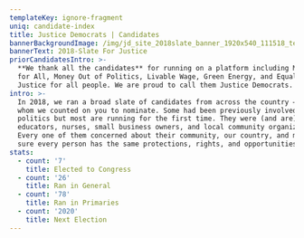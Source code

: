 ```yaml
---
templateKey: ignore-fragment
uniq: candidate-index
title: Justice Democrats | Candidates
bannerBackgroundImage: /img/jd_site_2018slate_banner_1920x540_111518_temp.png
bannerText: 2018-Slate For Justice
priorCandidatesIntro: >-
  **We thank all the candidates** for running on a platform including Medicare
  for All, Money Out of Politics, Livable Wage, Green Energy, and Equality and
  Justice for all people. We are proud to call them Justice Democrats.
intro: >-
  In 2018, we ran a broad slate of candidates from across the country — most of
  whom we counted on you to nominate. Some had been previously involved in
  politics but most are running for the first time. They were (and are)
  educators, nurses, small business owners, and local community organizers.
  Every one of them concerned about their community, our country, and making
  sure every person has the same protections, rights, and opportunities.
stats:
  - count: '7'
    title: Elected to Congress
  - count: '26'
    title: Ran in General
  - count: '78'
    title: Ran in Primaries
  - count: '2020'
    title: Next Election
---
```


